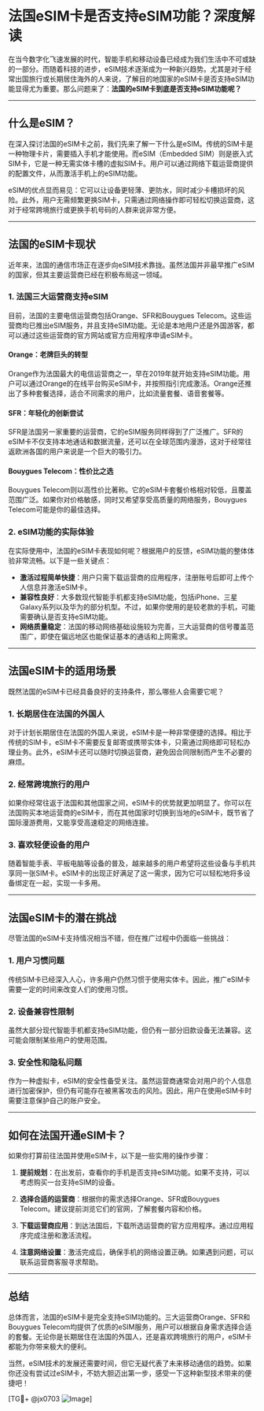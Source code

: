 # 法国eSIM卡是否支持eSIM功能？深度解读

在当今数字化飞速发展的时代，智能手机和移动设备已经成为我们生活中不可或缺的一部分。而随着科技的进步，eSIM技术逐渐成为一种新兴趋势。尤其是对于经常出国旅行或长期居住海外的人来说，了解目的地国家的eSIM卡是否支持eSIM功能显得尤为重要。那么问题来了：**法国的eSIM卡到底是否支持eSIM功能呢？**

---

## 什么是eSIM？

在深入探讨法国的eSIM卡之前，我们先来了解一下什么是eSIM。传统的SIM卡是一种物理卡片，需要插入手机才能使用。而eSIM（Embedded SIM）则是嵌入式SIM卡，它是一种无需实体卡槽的虚拟SIM卡。用户可以通过网络下载运营商提供的配置文件，从而激活手机上的eSIM功能。

eSIM的优点显而易见：它可以让设备更轻薄、更防水，同时减少卡槽损坏的风险。此外，用户无需频繁更换SIM卡，只需通过网络操作即可轻松切换运营商，这对于经常跨境旅行或更换手机号码的人群来说非常方便。

---

## 法国的eSIM卡现状

近年来，法国的通信市场正在逐步向eSIM技术靠拢。虽然法国并非最早推广eSIM的国家，但其主要运营商已经在积极布局这一领域。

### 1. 法国三大运营商支持eSIM

目前，法国的主要电信运营商包括Orange、SFR和Bouygues Telecom。这些运营商均已推出eSIM服务，并且支持eSIM功能。无论是本地用户还是外国游客，都可以通过这些运营商的官方网站或官方应用程序申请eSIM卡。

#### Orange：老牌巨头的转型

Orange作为法国最大的电信运营商之一，早在2019年就开始支持eSIM功能。用户可以通过Orange的在线平台购买eSIM卡，并按照指引完成激活。Orange还推出了多种套餐选择，适合不同需求的用户，比如流量套餐、语音套餐等。

#### SFR：年轻化的创新尝试

SFR是法国另一家重要的运营商，它的eSIM服务同样得到了广泛推广。SFR的eSIM卡不仅支持本地通话和数据流量，还可以在全球范围内漫游，这对于经常往返欧洲各国的用户来说是一个巨大的吸引力。

#### Bouygues Telecom：性价比之选

Bouygues Telecom则以高性价比著称。它的eSIM卡套餐价格相对较低，且覆盖范围广泛。如果你对价格敏感，同时又希望享受高质量的网络服务，Bouygues Telecom可能是你的最佳选择。

### 2. eSIM功能的实际体验

在实际使用中，法国的eSIM卡表现如何呢？根据用户的反馈，eSIM功能的整体体验非常流畅。以下是一些关键点：

- **激活过程简单快捷**：用户只需下载运营商的应用程序，注册账号后即可上传个人信息并激活eSIM卡。
- **兼容性良好**：大多数现代智能手机都支持eSIM功能，包括iPhone、三星Galaxy系列以及华为的部分机型。不过，如果你使用的是较老款的手机，可能需要确认是否支持eSIM功能。
- **网络质量稳定**：法国的移动网络基础设施较为完善，三大运营商的信号覆盖范围广，即使在偏远地区也能保证基本的通话和上网需求。

---

## 法国eSIM卡的适用场景

既然法国的eSIM卡已经具备良好的支持条件，那么哪些人会需要它呢？

### 1. 长期居住在法国的外国人

对于计划长期居住在法国的外国人来说，eSIM卡是一种非常便捷的选择。相比于传统的SIM卡，eSIM卡不需要反复邮寄或携带实体卡，只需通过网络即可轻松办理业务。此外，eSIM卡还可以随时切换运营商，避免因合同限制而产生不必要的麻烦。

### 2. 经常跨境旅行的用户

如果你经常往返于法国和其他国家之间，eSIM卡的优势就更加明显了。你可以在法国购买本地运营商的eSIM卡，而在其他国家时切换到当地的eSIM卡，既节省了国际漫游费用，又能享受高速稳定的网络连接。

### 3. 喜欢轻便设备的用户

随着智能手表、平板电脑等设备的普及，越来越多的用户希望将这些设备与手机共享同一张SIM卡。eSIM卡的出现正好满足了这一需求，因为它可以轻松地将多设备绑定在一起，实现一卡多用。

---

## 法国eSIM卡的潜在挑战

尽管法国的eSIM卡支持情况相当不错，但在推广过程中仍面临一些挑战：

### 1. 用户习惯问题

传统SIM卡已经深入人心，许多用户仍然习惯于使用实体卡。因此，推广eSIM卡需要一定的时间来改变人们的使用习惯。

### 2. 设备兼容性限制

虽然大部分现代智能手机都支持eSIM功能，但仍有一部分旧款设备无法兼容。这可能会限制某些用户的使用范围。

### 3. 安全性和隐私问题

作为一种虚拟卡，eSIM的安全性备受关注。虽然运营商通常会对用户的个人信息进行加密保护，但仍有可能存在被黑客攻击的风险。因此，用户在使用eSIM卡时需要注意保护自己的账户安全。

---

## 如何在法国开通eSIM卡？

如果你打算前往法国并使用eSIM卡，以下是一些实用的操作步骤：

1. **提前规划**：在出发前，查看你的手机是否支持eSIM功能。如果不支持，可以考虑购买一台支持eSIM的设备。
   
2. **选择合适的运营商**：根据你的需求选择Orange、SFR或Bouygues Telecom。建议提前浏览它们的官网，了解套餐内容和价格。

3. **下载运营商应用**：到达法国后，下载所选运营商的官方应用程序。通过应用程序完成注册和激活流程。

4. **注意网络设置**：激活完成后，确保手机的网络设置正确。如果遇到问题，可以联系运营商客服寻求帮助。

---

## 总结

总体而言，法国的eSIM卡是完全支持eSIM功能的。三大运营商Orange、SFR和Bouygues Telecom均提供了优质的eSIM服务，用户可以根据自身需求选择合适的套餐。无论你是长期居住在法国的外国人，还是喜欢跨境旅行的用户，eSIM卡都能为你带来极大的便利。

当然，eSIM技术的发展还需要时间，但它无疑代表了未来移动通信的趋势。如果你还没有尝试过eSIM卡，不妨大胆迈出第一步，感受一下这种新型技术带来的便捷吧！

[TG💪+ @jx0703 ![Image](https://github.com/user-attachments/assets/dbca1d08-cadb-493c-b0ec-ad6f7a83f270)]